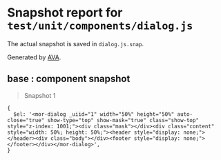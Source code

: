 # Snapshot report for `test/unit/components/dialog.js`

The actual snapshot is saved in `dialog.js.snap`.

Generated by [AVA](https://ava.li).

## base : component snapshot

> Snapshot 1

    {
      $el: '<mor-dialog _uiid="1" width="50%" height="50%" auto-close="true" show-type="top" show-mask="true" class="show-top" style="z-index: 1001;"><div class="mask"></div><div class="content" style="width: 50%; height: 50%;"><header style="display: none;"></header><div class="body"></div><footer style="display: none;"></footer></div></mor-dialog>',
    }
